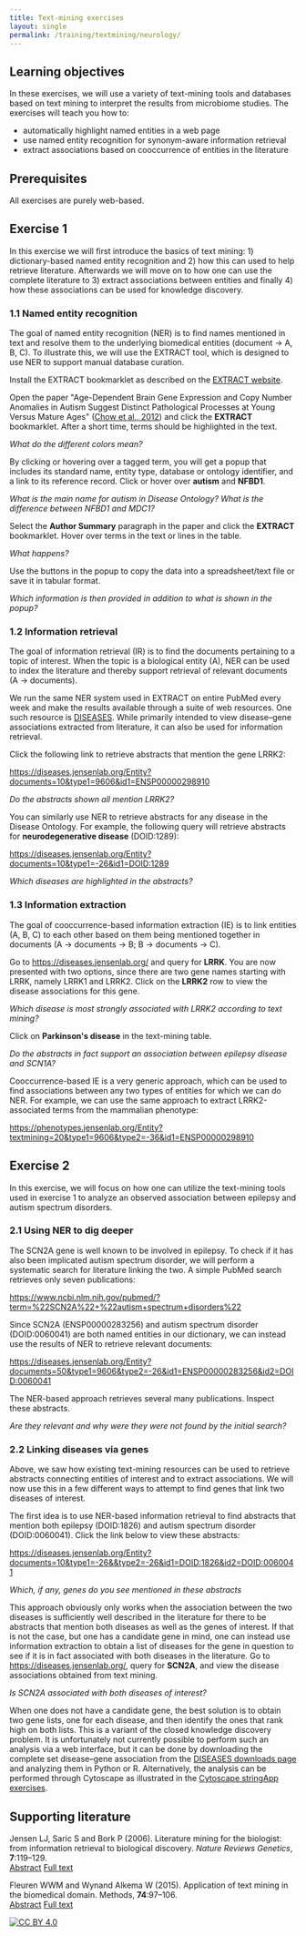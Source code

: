 ```yaml
---
title: Text-mining exercises
layout: single
permalink: /training/textmining/neurology/
---
```

## Learning objectives

In these exercises, we will use a variety of text-mining tools and databases based on text mining to interpret the results from microbiome studies. The exercises will teach you how to:

* automatically highlight named entities in a web page
* use named entity recognition for synonym-aware information retrieval
* extract associations based on cooccurrence of entities in the literature

## Prerequisites

All exercises are purely web-based.

## Exercise 1

In this exercise we will first introduce the basics of text mining: 1) dictionary-based named entity recognition and 2) how this can used to help retrieve literature. Afterwards we will move on to how one can use the complete literature to 3) extract associations between entities and finally 4) how these associations can be used for knowledge discovery.

### 1.1 Named entity recognition

The goal of named entity recognition (NER) is to find names mentioned in text and resolve them to the underlying biomedical entities (document → A, B, C). To illustrate this, we will use the EXTRACT tool, which is designed to use NER to support manual database curation.

Install the EXTRACT bookmarklet as described on the [EXTRACT website](https://extract.jensenlab.org/).

Open the paper "Age-Dependent Brain Gene Expression and Copy Number Anomalies in Autism Suggest Distinct Pathological Processes at Young Versus Mature Ages" ([Chow et al., 2012](https://www.ncbi.nlm.nih.gov/pmc/articles/PMC3310790/)) and click the **EXTRACT** bookmarklet. After a short time, terms should be highlighted in the text.

_What do the different colors mean?_

By clicking or hovering over a tagged term, you will get a popup that includes its standard name, entity type, database or ontology identifier, and a link to its reference record. Click or hover over **autism** and **NFBD1**.

_What is the main name for autism in Disease Ontology? What is the difference between NFBD1 and MDC1?_

Select the **Author Summary** paragraph in the paper and click the **EXTRACT** bookmarklet. Hover over terms in the text or lines in the table.

_What happens?_

Use the buttons in the popup to copy the data into a spreadsheet/text file or save it in tabular format.

_Which information is then provided in addition to what is shown in the popup?_

### 1.2 Information retrieval

The goal of information retrieval (IR) is to find the documents pertaining to a topic of interest. When the topic is a biological entity (A), NER can be used to index the literature and thereby support retrieval of relevant documents (A → documents).

We run the same NER system used in EXTRACT on entire PubMed every week and make the results available through a suite of web resources. One such resource is [DISEASES](https://diseases.jensenlab.org/). While primarily intended to view disease–gene associations extracted from literature, it can also be used for information retrieval.

Click the following link to retrieve abstracts that mention the gene LRRK2:

<https://diseases.jensenlab.org/Entity?documents=10&type1=9606&id1=ENSP00000298910>

_Do the abstracts shown all mention LRRK2?_

You can similarly use NER to retrieve abstracts for any disease in the Disease Ontology. For example, the following query will retrieve abstracts for **neurodegenerative disease** (DOID:1289):

<https://diseases.jensenlab.org/Entity?documents=10&type1=-26&id1=DOID:1289>

_Which diseases are highlighted in the abstracts?_

### 1.3 Information extraction

The goal of cooccurrence-based information extraction (IE) is to link entities (A, B, C) to each other based on them being mentioned together in documents (A → documents → B; B → documents → C).

Go to <https://diseases.jensenlab.org/> and query for **LRRK**. You are now presented with two options, since there are two gene names starting with LRRK, namely LRRK1 and LRRK2. Click on the **LRRK2** row to view the disease associations for this gene.

_Which disease is most strongly associated with LRRK2 according to text mining?_

Click on **Parkinson's disease** in the text-mining table.

_Do the abstracts in fact support an association between epilepsy disease and SCN1A?_

Cooccurrence-based IE is a very generic approach, which can be used to find associations between any two types of entities for which we can do NER. For example, we can use the same approach to extract LRRK2-associated terms from the mammalian phenotype:

<https://phenotypes.jensenlab.org/Entity?textmining=20&type1=9606&type2=-36&id1=ENSP00000298910>

## Exercise 2

In this exercise, we will focus on how one can utilize the text-mining tools used in exercise 1 to analyze an observed association between epilepsy and autism spectrum disorders.

### 2.1 Using NER to dig deeper

The SCN2A gene is well known to be involved in epilepsy. To check if it has also been implicated autism spectrum disorder, we will perform a systematic search for literature linking the two. A simple PubMed search retrieves only seven publications:

<https://www.ncbi.nlm.nih.gov/pubmed/?term=%22SCN2A%22+%22autism+spectrum+disorders%22>

Since SCN2A (ENSP00000283256) and autism spectrum disorder (DOID:0060041) are both named entities in our dictionary, we can instead use the results of NER to retrieve relevant documents:

<https://diseases.jensenlab.org/Entity?documents=50&type1=9606&type2=-26&id1=ENSP00000283256&id2=DOID:0060041>

The NER-based approach retrieves several many publications. Inspect these abstracts.

_Are they relevant and why were they were not found by the initial search?_

### 2.2 Linking diseases via genes

Above, we saw how existing text-mining resources can be used to retrieve abstracts connecting entities of interest and to extract associations. We will now use this in a few different ways to attempt to find genes that link two diseases of interest.

The first idea is to use NER-based information retrieval to find abstracts that mention both epilepsy (DOID:1826) and autism spectrum disorder (DOID:0060041). Click the link below to view these abstracts:

<https://diseases.jensenlab.org/Entity?documents=10&type1=-26&&type2=-26&id1=DOID:1826&id2=DOID:0060041>

_Which, if any, genes do you see mentioned in these abstracts_

This approach obviously only works when the association between the two diseases is sufficiently well described in the literature for there to be abstracts that mention both diseases as well as the genes of interest. If that is not the case, but one has a candidate gene in mind, one can instead use information extraction to obtain a list of diseases for the gene in question to see if it is in fact associated with both diseases in the literature. Go to <https://diseases.jensenlab.org/>, query for **SCN2A**, and view the disease associations obtained from text mining.

_Is SCN2A associated with both diseases of interest?_

When one does not have a candidate gene, the best solution is to obtain two gene lists, one for each disease, and then identify the ones that rank high on both lists. This is a variant of the closed knowledge discovery problem. It is unfortunately not currently possible to perform such an analysis via a web interface, but it can be done by downloading the complete set disease–gene association from the [DISEASES downloads page](https://diseases.jensenlab.org/Downloads) and analyzing them in Python or R. Alternatively, the analysis can be performed through Cytoscape as illustrated in the [Cytoscape stringApp exercises](https://jensenlab.org/training/stringapp/).

## Supporting literature

Jensen LJ, Saric S and Bork P (2006). Literature mining for the biologist: from information retrieval to biological discovery. *Nature Reviews Genetics*, **7**:119–129.  
[Abstract](https://www.ncbi.nlm.nih.gov/pubmed/16418747) [Full text](https://doi.org/10.1038/nrg1768)

Fleuren WWM and Wynand Alkema W (2015). Application of text mining in the biomedical domain. Methods, **74**:97–106.  
[Abstract](https://www.ncbi.nlm.nih.gov/pubmed/25641519) [Full text](https://doi.org/10.1016/j.ymeth.2015.01.015)

[![CC BY 4.0](https://i.creativecommons.org/l/by/4.0/88x31.png)](https://creativecommons.org/licenses/by/4.0/)
